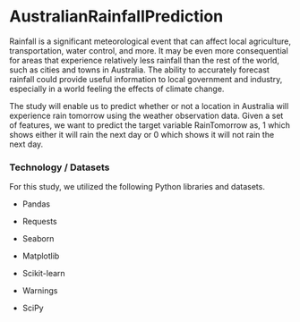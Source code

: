 # AustralianRainfallPrediction

Rainfall is a significant meteorological event that can affect local agriculture, transportation, water control, and more. It may be even more consequential for areas that experience relatively less rainfall than the rest of the world, such as cities and towns in Australia. The ability to accurately forecast rainfall could provide useful information to local government and industry, especially in a world feeling the effects of climate change.

The study will enable us to predict whether or not a location in Australia will experience rain tomorrow using the weather observation data. Given a set of features, we want to predict the target variable RainTomorrow as, 1 which shows either it will rain the next day or 0 which shows it will not rain the next day.

### Technology / Datasets

For this study, we utilized the following Python libraries and datasets.

- Pandas

- Requests

- Seaborn

- Matplotlib

- Scikit-learn

- Warnings

- SciPy


